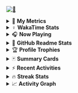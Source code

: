 [![🐙](https://hits.seeyoufarm.com/api/count/incr/badge.svg?url=https%3A%2F%2Fgithub.com%2Fktnkk%2Fhit-counter&count_bg=%23070707&title_bg=%23070707&icon=&icon_color=%23E7E7E7&title=visitors&edge_flat=true)](https://hits.seeyoufarm.com)

<details>
  <summary>🎼 <strong>My Metrics</strong></summary>
  
  <br>
  
 ![🐳](https://github.com/ktnkk/ktnkk/blob/main/github-metrics.svg)
  
  ***
</details>

<details>
  <summary>♀️ <strong>WakaTime Stats</strong></summary>
  
  <br>
  
<!--START_SECTION:waka-->
**🐱 My GitHub Data** 

> 🏆 1,498 Contributions in the Year 2021
 > 
> 📦 1.7 MB Used in GitHub's Storage 
 > 
> 💼 Opted to Hire
 > 
> 📜 9 Public Repositories 
 > 
> 🔑 23 Private Repositories  
 > 
**I'm an Early 🐤** 

```text
🌞 Morning    689 commits    ███████████░░░░░░░░░░░░░░   43.89% 
🌆 Daytime    100 commits    █░░░░░░░░░░░░░░░░░░░░░░░░   6.37% 
🌃 Evening    318 commits    █████░░░░░░░░░░░░░░░░░░░░   20.25% 
🌙 Night      463 commits    ███████░░░░░░░░░░░░░░░░░░   29.49%

```
📅 **I'm Most Productive on Friday** 

```text
Monday       196 commits    ███░░░░░░░░░░░░░░░░░░░░░░   12.48% 
Tuesday      211 commits    ███░░░░░░░░░░░░░░░░░░░░░░   13.44% 
Wednesday    259 commits    ████░░░░░░░░░░░░░░░░░░░░░   16.5% 
Thursday     262 commits    ████░░░░░░░░░░░░░░░░░░░░░   16.69% 
Friday       271 commits    ████░░░░░░░░░░░░░░░░░░░░░   17.26% 
Saturday     227 commits    ███░░░░░░░░░░░░░░░░░░░░░░   14.46% 
Sunday       144 commits    ██░░░░░░░░░░░░░░░░░░░░░░░   9.17%

```


📊 **This Week I Spent My Time On** 

```text
⌚︎ Time Zone: America/New_York

💬 Programming Languages: 
Other                    69 hrs 25 mins      █████████████████████░░░░   86.63% 
JavaScript               8 hrs 6 mins        ██░░░░░░░░░░░░░░░░░░░░░░░   10.12% 
Markdown                 1 hr 40 mins        ░░░░░░░░░░░░░░░░░░░░░░░░░   2.09% 
HTML                     15 mins             ░░░░░░░░░░░░░░░░░░░░░░░░░   0.33% 
Docker                   14 mins             ░░░░░░░░░░░░░░░░░░░░░░░░░   0.3%

🔥 Editors: 
Browser                  68 hrs 45 mins      █████████████████████░░░░   85.8% 
IntelliJ                 11 hrs 22 mins      ███░░░░░░░░░░░░░░░░░░░░░░   14.2%

💻 Operating System: 
Mac                      80 hrs 8 mins       █████████████████████████   100.0%

```


 Last Updated on 02/10/2021
<!--END_SECTION:waka-->
  
  ***
</details>


<details>
  <summary>🎧 <strong>Now Playing</strong></summary>
  
  <br>
  
 [![🐟](https://spotify-github-profile.vercel.app/api/view?uid=31ybvkrtg6lpzufa4ap3lug3xjfy&cover_image=true&theme=default)](https://open.spotify.com/user/31ybvkrtg6lpzufa4ap3lug3xjfy?si=4d057bb568954fa5)
  
  ***
</details>

<details>
  <summary>🌟 <strong>GitHub Readme Stats</strong></summary>
  
  <br>
  
 <p align="left"> 
  <img alt="🐠" src="https://github-readme-stats.vercel.app/api?username=ktnkk&count_private=true&show_icons=true&theme=dark&include_all_commits=true" />
  <img alt="🐟" src="https://github-readme-stats.vercel.app/api/top-langs/?username=ktnkk&layout=compact&theme=dark&langs_count=10&hide=HTML,CSS,SCSS" />
</p>
  
  ***
</details>

<details>
  <summary>🏆 <strong>Profile Trophies</strong></summary>
  
  <br>
  
  [![🐬](https://github-profile-trophy.vercel.app/?username=ktnkk&rank=SECRET,SSS,SS,S,AAA,AA,A&theme=darkhub&row=1&margin-w=10&no-bg=true)](https://github.com/ryo-ma/github-profile-trophy)
  
  ***
</details>

<details>
  <summary>🃏 <strong>Summary Cards</strong></summary>
  
  <br>
  
  ![🐋](https://github-profile-summary-cards.vercel.app/api/cards/profile-details?username=ktnkk&theme=github_dark)
  ![🦑](https://github-profile-summary-cards.vercel.app/api/cards/repos-per-language?username=ktnkk&theme=github_dark)
  ![🦭](https://github-profile-summary-cards.vercel.app/api/cards/most-commit-language?username=ktnkk&theme=github_dark)
  ![🦀](https://github-profile-summary-cards.vercel.app/api/cards/stats?username=ktnkk&theme=github_dark)
  ![🦈](https://github-profile-summary-cards.vercel.app/api/cards/productive-time?username=ktnkk&theme=github_dark)
  
  ***
</details>

<details>
  <summary>⚡ <strong>Recent Activities</strong></summary>
  
  <br>
  
  <!--START_SECTION:activity-->
1. 🎉 Merged PR [#32](https://github.com/ktnkk/blog/pull/32) in [ktnkk/blog](https://github.com/ktnkk/blog)
2. 🎉 Merged PR [#31](https://github.com/ktnkk/blog/pull/31) in [ktnkk/blog](https://github.com/ktnkk/blog)
3. 🎉 Merged PR [#26](https://github.com/ktnkk/blog/pull/26) in [ktnkk/blog](https://github.com/ktnkk/blog)
4. 🎉 Merged PR [#28](https://github.com/ktnkk/blog/pull/28) in [ktnkk/blog](https://github.com/ktnkk/blog)
5. 🎉 Merged PR [#30](https://github.com/ktnkk/blog/pull/30) in [ktnkk/blog](https://github.com/ktnkk/blog)
6. 🎉 Merged PR [#29](https://github.com/ktnkk/blog/pull/29) in [ktnkk/blog](https://github.com/ktnkk/blog)
7. 🎉 Merged PR [#27](https://github.com/ktnkk/blog/pull/27) in [ktnkk/blog](https://github.com/ktnkk/blog)
8. 🎉 Merged PR [#25](https://github.com/ktnkk/blog/pull/25) in [ktnkk/blog](https://github.com/ktnkk/blog)
9. 🎉 Merged PR [#23](https://github.com/ktnkk/blog/pull/23) in [ktnkk/blog](https://github.com/ktnkk/blog)
10. 🎉 Merged PR [#22](https://github.com/ktnkk/blog/pull/22) in [ktnkk/blog](https://github.com/ktnkk/blog)
<!--END_SECTION:activity-->
  
***
</details>

<details>
  <summary>🔥 <strong>Streak Stats</strong></summary>
  
  <br>
  
  [![🐠](http://github-readme-streak-stats.herokuapp.com?user=ktnkk&theme=dark)](https://git.io/streak-stats)
  
  ***
</details>

<details>
  <summary>📈 <strong>Activity Graph</strong></summary>
  
  <br>
  
  [![🐡](https://activity-graph.herokuapp.com/graph?username=ktnkk&theme=xcode)](https://github.com/ashutosh00710/github-readme-activity-graph)
  
  ***
</details>
